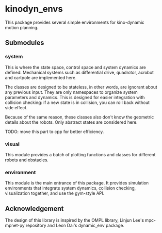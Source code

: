 # kinodyn_envs

This package provides several simple environments for kino-dynamic motion planning. 

## Submodules

### system

This is where the state space, control space and system dynamics are defined. Mechanical systems such as differential drive, quadrotor, acrobot and cartpole are implemented here. 

The classes are designed to be stateless, in other words, are ignorant about any previous input. They are only namespaces to organize system parameters and dynamics. This is designed for easier integration with collision checking: if a new state is in collision, you can roll back without side effect.

Because of the same reason, these classes also don't know the geometric details about the robots. Only abstract states are considered here.

TODO: move this part to cpp for better efficiency.

### visual

This module provides a batch of plotting functions and classes for different robots and obstacles. 

### environment

This module is the main entrance of this package. It provides simulation environments that integrate system dynamics, collision checking, visualization together, and use the gym-style API. 

## Acknowledgement 

The design of this library is inspired by the OMPL library, Linjun Lee's mpc-mpnet-py repository and Leon Dai's dynamic_env package.